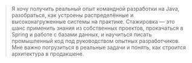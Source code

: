 > Я хочу получить реальный опыт командной разработки на Java, разобраться, как устроены распределённые и высоконагруженные системы на практике. Стажировка — это шанс применить знания из собственных проектов, прокачаться в Spring и работе с базами данных, и научиться писать промышленный код под руководством опытных разработчиков. Мне важно погрузиться в реальные задачи и понять, как строится архитектура в продакшене.